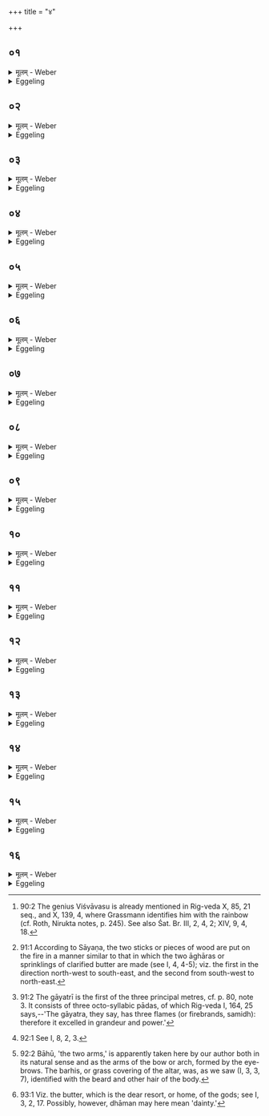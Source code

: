 +++
title = "४"

+++






##  ०१
<details><summary>मूलम् - Weber</summary>

ते वा᳘ आर्द्राः᳘ स्युः॥  
एतॗद्ध्येषां जीव᳘मेते᳘न स᳘तेजस एते᳘न वीर्य᳘वन्तस्त᳘स्मादार्द्राः᳘ स्युः॥
</details>

<details><summary>Eggeling</summary>

1. They should be green (fresh); for that is (what constitutes) their living element, by that they are vigorous, by that possessed of strength: for this reason they should be green.
</details>


##  ०२
<details><summary>मूलम् - Weber</summary>

स᳘ मध्यम᳘मेवा᳘ग्रे॥  
परिधिं प᳘रिदधाति गन्धर्व᳘स्त्वा विश्वा᳘वसुः प᳘रिदधातु वि᳘श्वस्या᳘रिष्ट्यै य᳘जमानस्य परिधि᳘रस्यग्नि᳘रिड᳘ ईडित इ᳘ति॥
</details>

<details><summary>Eggeling</summary>

2. The middle stick he lays down first (on the west side of the fire), with the text (Vāj. S. II, 3), 'May the Gandharva Viśvāvasu [^egg_257] lay thee around

[^egg_257]: 90:2 The genius Viśvāvasu is already mentioned in Rig-veda X, 85, 21 seq., and X, 139, 4, where Grassmann identifies him with the rainbow (cf. Roth, Nirukta notes, p. 245). See also Śat. Br. III, 2, 4, 2; XIV, 9, 4, 18.

for the security of the All! Thou art a fence to the sacrificer, thou (art) Agni, invoked and worthy of invocation!'
</details>


##  ०३
<details><summary>मूलम् - Weber</summary>

अ᳘थ द᳘क्षिणाम् प᳘रिदधाति॥  
इ᳘न्द्रस्य बाहु᳘रसि द᳘क्षिणो वि᳘श्वस्य अ᳘रिष्ट्यै य᳘जमानस्य परिधिरस्यग्नि᳘रिड᳘ ईडित इ᳘ति॥
</details>

<details><summary>Eggeling</summary>

3. He then lays down the southern one, with the text (ib.), 'Thou art Indra's arm for the security of the All! Thou art a fence to the sacrificer; thou Agni, invoked and worthy of invocation!'
</details>


##  ०४
<details><summary>मूलम् - Weber</summary>

अथो᳘त्तरम् प᳘रिदधाति॥  
मित्राव᳘रुणौ त्वोत्तरतः प᳘रिधत्तां ध्रुवे᳘ण ध᳘र्मणा वि᳘श्वस्या᳘रिष्ट्यै य᳘जमानस्य परिधि᳘रस्यग्नि᳘रिड᳘ ईडित इत्यग्न᳘यो हि त᳘स्मादाहाग्नि᳘रिड ईडित इ᳘ति॥
</details>

<details><summary>Eggeling</summary>

4. He then lays down the northern one, with the text (ib.), 'May Mitra-Varuṇa lay thee around in the north with firm law for the security of the All! Thou art a fence to the sacrificer, thou Agni, invoked and worthy of invocation!' They are indeed Agnis, and for that reason he says, 'Agni, invoked and worthy of invocation!'
</details>


##  ०५
<details><summary>मूलम् - Weber</summary>

अ᳘थ समि᳘धमभ्या᳘दधाति॥  
स᳘ मध्यम᳘मेवा᳘ग्रे परिधिमु᳘पस्पृषति ते᳘नैतान᳘ग्रे स᳘मिन्द्धे ऽथाग्ना᳘वभ्या᳘दधाति ते᳘नो अग्नि᳘म् प्रत्य᳘क्षᳫं स᳘मिन्द्धे॥
</details>

<details><summary>Eggeling</summary>

5. Thereupon he puts on (the fire) a samidh (kindling-stick). He first touches with it the middle enclosing-stick: thereby he first kindles those (three Agnis). After that he puts it on the fire: thereby he kindles the visible fire.
</details>


##  ०६
<details><summary>मूलम् - Weber</summary>

सो ऽभ्या᳘दधाति॥  
वीति᳘होत्रं त्वा कवे द्युम᳘न्तᳫं स᳘मिधीमहि अ᳘ग्ने बृह᳘न्तमध्वर इ᳘त्येत᳘या गायत्र्या᳘ गायत्री᳘मेॗवैतत्स᳘मिन्द्धे सा᳘ गायत्री स᳘मिद्धान्या᳘नि छ᳘न्दांसि स᳘मिन्द्धे छ᳘न्दांसि स᳘मिद्धानिदेवे᳘भ्यो यज्ञं᳘ वहन्ति॥
</details>

<details><summary>Eggeling</summary>

6. He puts it on [^egg_258], with the gāyatrī stanza (Vāj. S. II, 4), 'Thee, O Sage, who callest (the gods) to the feast, we will kindle so as to shine brilliantly; thee, O Agni, mighty at the sacrifice!' He thereby kindles the gāyatrī [^egg_259]; the gāyatrī, when kindled, kindles the other metres; and the metres, when kindled, carry the sacrifice to the gods.

[^egg_258]: 91:1 According to Sāyaṇa, the two sticks or pieces of wood are put on the fire in a manner similar to that in which the two āghāras or sprinklings of clarified butter are made (see I, 4, 4-5); viz. the first in the direction north-west to south-east, and the second from south-west to north-east.

[^egg_259]: 91:2 The gāyatrī is the first of the three principal metres, cf. p. 80, note 3. It consists of three octo-syllabic pādas, of which Rig-veda I, 164, 25 says,--'The gāyatra, they say, has three flames (or firebrands, samidh): therefore it excelled in grandeur and power.'
</details>


##  ०७
<details><summary>मूलम् - Weber</summary>

अ᳘थ यां᳘ द्विती᳘याᳫं समि᳘धमभ्या᳘दधाति॥  
वसन्त᳘मेव त᳘या स᳘मिन्धे स᳘ वसन्तः स᳘मिद्धो ऽन्या᳘नृतूंत्स᳘मिन्द्धे ऋत᳘वः स᳘मिद्धाः प्रजा᳘श्च प्रजन᳘यन्त्यो᳘षधीश्च पचन्तिॗ सो ऽभ्यादधाति समि᳘दसी᳘ति समिद्धि᳘ वसन्तः᳟॥
</details>

<details><summary>Eggeling</summary>

7. By the second kindling-stick (samidh), which he now puts on, he kindles the spring; the spring, when kindled, kindles the other seasons; and the seasons, when kindled, cause living beings to be produced and the plants to ripen. He puts it on, with the formula (Vāj. S. II, 5), 'A kindler (samidh) art thou!' for the spring is indeed a kindler.
</details>


##  ०८
<details><summary>मूलम् - Weber</summary>

अ᳘थाभ्याधा᳘य जपति॥  
सू᳘र्यस्त्वा᳘ पुर᳘स्तात्पातु क᳘स्याश्चिदभि᳘शस्त्या इ᳘ति गु᳘प्त्यै वा᳘ अभि᳘तः परिध᳘यो भ᳘वन्त्य᳘थैतत्सू᳘र्यमेव᳘ पुर᳘स्ताद्गोप्ता᳘रं करोति ने᳘त्पुर᳘स्तान्नाष्ट्रा र᳘क्षांस्यभ्यवच᳘रानि᳘ति सू᳘र्यो हि᳘ नाष्ट्रा᳘णां र᳘क्षसामपहन्ता᳟॥
</details>

<details><summary>Eggeling</summary>

8. When he has put it on, he murmurs (ib.), 'May the sun guard thee from the east against any imprecation!' for the enclosing-sticks serve for protection on all (the other three) sides; and thereby he makes the sun the protector on the east side, fearing 'lest the evil spirits, the Rakshas, should rush in from the east:' for the sun is the repeller of the evil spirits, the Rakshas.
</details>


##  ०९
<details><summary>मूलम् - Weber</summary>

अथ यामेवामृं तृतीयाᳫं समिधमभ्यादधाति॥  
अनुयाजेषु ब्राह्मणमेव तया समिन्द्धे स ब्राह्मणः समिद्धो देवेभ्यो यज्ञंवहति॥
</details>

<details><summary>Eggeling</summary>

9. By that third kindling-stick, then, which he puts on at the after-offerings [^egg_260], he kindles the officiating priest (brāhmaṇa); and he, the priest, when kindled, carries the sacrifice to the gods.

[^egg_260]: 92:1 See I, 8, 2, 3.
</details>


##  १०
<details><summary>मूलम् - Weber</summary>

अ᳘थ स्तीर्णां वे᳘दिमुपा᳘वर्तते॥  
स द्वे तृ᳘णे आदा᳘य तिर᳘श्ची नि᳘दधाति सवितु᳘र्बा᳘हू स्थ इ᳘त्ययं वै᳘ स्तुपः᳘ प्रस्तरो᳘ऽथा᳘स्यैते भ्रु᳘वावेव᳘ तिर᳘श्ची नि᳘दधाति त᳘स्मादिमे᳘ तिर᳘श्च्यौ भ्रु᳘वौ क्षत्रं वै᳘ प्रस्तरो वि᳘श इ᳘तरम् बर्हिः᳘ क्षत्र᳘स्य चैव᳘ विश᳘श्च वि᳘धृत्यै त᳘स्मात्तिरश्ची नि᳘दधाति त᳘स्माद्वेव वि᳘धृती ना᳘म॥
</details>

<details><summary>Eggeling</summary>

10. He now returns to the altar covered (with sacrificial grass). Having taken two stalks of grass, he lays them down across (the barhis or grass covering, with the tops to the north), with the formula (Vāj. S. II, 5), 'Savitr̥'s arms [^egg_261] are ye!' The prastara bunch is indeed the top-knot (of the sacrifice); and he now lays down these two crosswise as its eye-brows: thereby these two (represent) the transverse eye-brows. The prastara, further,

[^egg_261]: 92:2 Bāhū, 'the two arms,' is apparently taken here by our author both in its natural sense and as the arms of the bow or arch, formed by the eye-brows. The barhis, or grass covering of the altar, was, as we saw (I, 3, 3, 7), identified with the beard and other hair of the body.

 (represents) the kshatra (or military class); and the other barhis the viś (or, the common Āryan people);--(and the two stalks he puts down between them) for the sake of separating (vidhr̥ti) the kshatra and the viś: for this reason he lays them down crosswise; and for this reason these two (stalks) are called vidhr̥ti.
</details>


##  ११
<details><summary>मूलम् - Weber</summary>

त᳘त्प्रस्तर᳘ᳫं᳘ स्तृणाति॥  
ऊ᳘र्णम्रदसं त्वा स्तृणामि स्वासस्थं᳘ देवे᳘भ्य इ᳘ति साधुं᳘ देवे᳘भ्य इ᳘त्येॗवैत᳘दाह यदाहो᳘र्णम्रदसं त्वे᳘ति स्वासस्थं᳘ देवे᳘भ्य इ᳘ति स्वास᳘दं देवे᳘भ्य इ᳘त्येॗवैत᳘दाह॥
</details>

<details><summary>Eggeling</summary>

11. On them he spreads the prastara, with the formula (Vāj. S. II, 5), 'I spread thee, soft as wool, pleasant to sit upon for the gods!' When he says 'thee, soft as wool,' he means to say 'agreeable to the gods;' and by 'pleasant to sit upon for the gods' he means to say 'forming a good seat for the gods.'
</details>


##  १२
<details><summary>मूलम् - Weber</summary>

त᳘मभिनि᳘दधाति॥  
आ᳘ त्वा व᳘सवो रुद्रा᳘ आदित्याः᳘ सदन्त्वि᳘त्येते वै᳘ त्रया᳘ देवा यद्व᳘सवो रुद्रा᳘ आदित्या᳘ एते त्वा᳘सीदन्त्वि᳘त्येॗवैत᳘दाहाभिनि᳘हित एव᳘ सव्ये᳘न पाणि᳘ना भ᳘वति॥
</details>

<details><summary>Eggeling</summary>

12. He presses it down (with his left hand), with the text (ib.), 'May the Vasus, the Rudras, the Ādityas sit on thee!' These three, that is, the Vasus, the Rudras, and the Ādityas, namely, are (classes of) gods; and these, he means to say, are to sit down on it. While it is still being held down with his left hand,--
</details>


##  १३
<details><summary>मूलम् - Weber</summary>

अ᳘थ दक्षिणे᳘न जुहूम् प्र᳘तिगृह्णाति॥  
ने᳘दिह᳘ पुरा᳘ नाष्ट्रार᳘क्षांस्याविशानि᳘ति ब्राह्मणो हि र᳘क्षसामपहन्ता त᳘स्मादभिनि᳘हित एव᳘ सव्ये᳘न पाणि᳘ना भ᳘वति॥
</details>

<details><summary>Eggeling</summary>

13. He seizes the juhū with his right, fearing 'lest the evil spirits, the Rakshas, should enter there in the meantime;' for the officiating priest (brāhmaṇa) is the repeller of the Rakshas: therefore, while it (the prastara) is still being held down with his left hand,--
</details>


##  १४
<details><summary>मूलम् - Weber</summary>

अ᳘थ जुहूम् प्र᳘तिगृह्णाति॥  
घृता᳘च्यसि जुहूर्नाम्ने᳘ति घृता᳘चीहि᳘ जुहूर्हि ना᳘म्ना से᳘द᳘म् प्रिये᳘ण धा᳘म्ना प्रियᳫं स᳘द आ᳘सीदे᳘ति घृता᳘च्यस्युपभृन्नाम्ने᳘त्युपभृ᳘तं घृता᳘चीॗ ह्युपभृद्धि नाम्नाॗ सेद᳘म् प्रिये᳘ण धा᳘म्ना प्रियᳫं स᳘द आ᳘सीदे᳘ति घृता᳘च्यसि ध्रुवा नाम्ने᳘ति ध्रुवां᳘ घृता᳘ची हि᳘ ध्रुवा हि ना᳘म्नाॗसेद᳘म् प्रिये᳘ण धा᳘म्ना प्रियᳫं स᳘द आ᳘सीदे᳘ति प्रिये᳘ण धा᳘म्ना प्रियᳫं स᳘द आ᳘सीदे᳘ति य᳘दन्य᳘द्धविः᳟॥
</details>

<details><summary>Eggeling</summary>

14. He seizes the juhū, with the text (Vāj. S. II, 6), 'Fond of butter art thou, Juhū by name!' for fond of butter indeed it is, and Juhū by name;--'Sit down here with the favourite resort [^egg_262] (or dainty) on the favourite seat!' The upabhr̥t (he takes), with the formula (ib.), 'Fond of butter art thou, Upabhr̥t

[^egg_262]: 93:1 Viz. the butter, which is the dear resort, or home, of the gods; see I, 3, 2, 17. Possibly, however, dhāman may here mean 'dainty.'

by name!' for fond of butter indeed it is, and Upabhr̥t by name;--'Sit down here with the favourite resort on the favourite seat!' The dhruvā (he takes) with 'Fond of butter art thou, Dhruvā by name!' for fond of butter indeed it is, and Dhruvā by name;--'Sit down here with the favourite resort on the favourite seat!' What other sacrificial food there is, (he puts down on the prastara), with the formula, 'With the favourite resort sit down on the favourite seat!'
</details>


##  १५
<details><summary>मूलम् - Weber</summary>

स वा᳘ उप᳘रि जुहू᳘ᳫं᳘ साद᳘यति॥  
अध इ᳘तराः स्रु᳘चः क्षत्रंवै᳘ जुहूर्वि᳘श इ᳘तराः स्रु᳘चः क्ष᳘त्रमेॗवैत᳘द्विश उ᳘त्तरं करोति त᳘स्मादुपर्या᳘सीनं क्षत्रि᳘यमध᳘स्तादिमाः᳘ प्रजा उ᳘पासते त᳘स्मादुप᳘रिजुहू᳘ᳫं᳘ साद᳘यत्यध इ᳘तराः स्रु᳘चः॥
</details>

<details><summary>Eggeling</summary>

15. He lays the juhū down on (the prastara), and the other spoons down below, (viz. on the barhis, north of the juhū, and so as not to touch it or one another); for the juhū assuredly is the kshatra, and the other spoons (sruc) are the viś: he thereby makes the kshatra superior to the viś. Hence the people here serve, from a lower position, the Kshatriya seated above them: for this reason he places the juhū upon (the prastara) and the other spoons down below it.
</details>


##  १६
<details><summary>मूलम् - Weber</summary>

सो ऽभि᳘मृशति॥  
ध्रुवा᳘ असदन्नि᳘ति ध्रुवा ह्य᳘सदन्नृत᳘स्य यो᳘नावि᳘ति यज्ञो वा᳘ ऋत᳘स्य यो᳘निर्यज्ञे ह्य᳘सदंस्ता᳘ विष्णो पाहि पाहि᳘ यज्ञ᳘म् पाहि᳘ यज्ञ᳘पतिमि᳘ति तद्य᳘जमानमाह पाहि मां᳘ यज्ञन्य᳘मि᳘ति तद᳘प्यात्मा᳘नं यज्ञाॗन्नान्त᳘रेति यज्ञो वै वि᳘ष्णोस्त᳘द्यज्ञा᳘यैॗवैतत्स᳘र्वम् प᳘रिददाति गु᳘प्त्यै त᳘स्मादाह ता᳘ विष्णो पाही᳘ति॥
</details>
<details><summary>Eggeling</summary>

16. He touches the offerings, with the text (Vāj. S. II, 6), 'Safely they have sat down,' for safely indeed they sat down;--'in the lap (yoni) of divine truth!' for the sacrifice is indeed the lap of divine truth, and in the sacrifice they sat down;--'Protect these, O Vishṇu! protect the sacrifice! protect the lord of sacrifice!' thereby he refers to the sacrificer;--'Protect me, the leader of the sacrifice!' thereby he does not exclude himself either from the sacrifice. Vishṇu, assuredly, is the sacrifice: hence it is to the sacrifice that he makes all that over for protection. This is the reason why he says, 'Protect these, O Vishṇu!'
</details>

